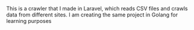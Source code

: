 This is a crawler that I made in Laravel, which reads CSV files and crawls data from different sites. I am creating the same project in Golang for learning purposes
